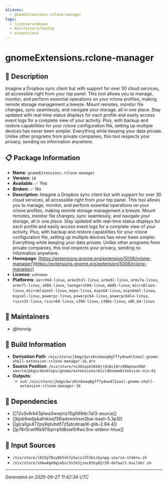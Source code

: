 ```yaml
---
aliases:
  - gnomeExtensions.rclone-manager
tags:
  - license/unknown
  - maintainers/honnip
  - outputs/out
---
```


# gnomeExtensions.rclone-manager

## 📝 Description

Imagine a Dropbox sync client but with support for over 30 cloud services, all accessible right from your top panel. This tool allows you to manage, monitor, and perform essential operations on your rclone profiles, making remote storage management a breeze. Mount remotes, monitor file changes, sync seamlessly, and navigate your storage, all in one place. Stay updated with real-time status displays for each profile and easily access event logs for a complete view of your activity. Plus, with backup and restore capabilities for your rclone configuration file, setting up multiple devices has never been simpler. Everything while keeping your data private. Unlike other programs from private companies, this tool respects your privacy, sending no information anywhere. 

## 📋 Package Information

- **Name**: `gnomeExtensions.rclone-manager`
- **Version**: `16`
- **Available**: ✅ Yes
- **Broken**: ✅ No
- **Description**: Imagine a Dropbox sync client but with support for over 30 cloud services, all accessible right from your top panel. This tool allows you to manage, monitor, and perform essential operations on your rclone profiles, making remote storage management a breeze. Mount remotes, monitor file changes, sync seamlessly, and navigate your storage, all in one place. Stay updated with real-time status displays for each profile and easily access event logs for a complete view of your activity. Plus, with backup and restore capabilities for your rclone configuration file, setting up multiple devices has never been simpler. Everything while keeping your data private. Unlike other programs from private companies, this tool respects your privacy, sending no information anywhere. 
- **Homepage**: [https://extensions.gnome.org/extension/5006/rclone-manager/](https://extensions.gnome.org/extension/5006/rclone-manager/)
- **License**: `unknown`
- **Platforms**: `aarch64-linux`, `armv5tel-linux`, `armv6l-linux`, `armv7a-linux`, `armv7l-linux`, `i686-linux`, `loongarch64-linux`, `m68k-linux`, `microblaze-linux`, `microblazeel-linux`, `mips-linux`, `mips64-linux`, `mips64el-linux`, `mipsel-linux`, `powerpc-linux`, `powerpc64-linux`, `powerpc64le-linux`, `riscv32-linux`, `riscv64-linux`, `s390-linux`, `s390x-linux`, `x86_64-linux`
## 👥 Maintainers

- @honnip


## 🔧 Build Information

- **Derivation Path**: `/nix/store/jkmgs3wrz0cn6aaq0gff7y4nw4l5zwsl-gnome-shell-extension-rclone-manager-16.drv`
- **Source Position**: `/nix/store/ns30sqxb36k8jrds8z18rv96bpnwc60d-source/pkgs/desktops/gnome/extensions/buildGnomeExtension.nix:61`
- **Outputs**:
  - `out`:  `/nix/store/jkmgs3wrz0cn6aaq0gff7y4nw4l5zwsl-gnome-shell-extension-rclone-manager-16`

## 🔗 Dependencies

- [[72v3v6rk43plwa3wwjmz10g569dc7a13-source]]
- [[bjsb6wdjykafnkixq156qdvmxhsm2bai-bash-5.3p3]]
- [[glca1gx472ps9qlivbdf7z5jdcdnsp9l-glib-2.84.4]]
- [[p76r0cwlf6k97ibprrpfd8xw0r8wc3nx-stdenv-linux]]

## 📁 Input Sources

- `/nix/store/l622p70vy8k5sh7y5wizi5f2mic6ynpg-source-stdenv.sh`
- `/nix/store/shkw4qm9qcw5sc5n1k5jznc83ny02r39-default-builder.sh`

---
*Generated on 2025-09-27 11:42:34 UTC*
